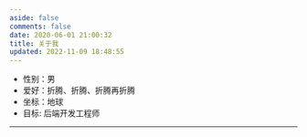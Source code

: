 ```yaml
---
aside: false
comments: false
date: 2020-06-01 21:00:32
title: 关于我
updated: 2022-11-09 18:48:55
---
```

- 性别：男
- 爱好：折腾、折腾、折腾再折腾
- 坐标：地球
- 目标: 后端开发工程师


---
